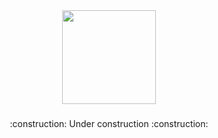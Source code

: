 <div align="center"><img src="https://github.githubassets.com/images/modules/logos_page/GitHub-Mark.png" width="150" height="150" /></div>

###

<p align="center">:construction: Under construction :construction:</p>
